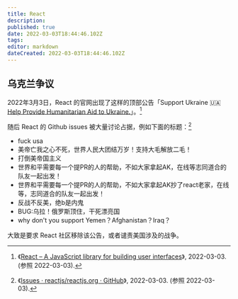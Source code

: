```yaml
---
title: React
description:
published: true
date: 2022-03-03T18:44:46.102Z
tags:
editor: markdown
dateCreated: 2022-03-03T18:44:46.102Z
---
```


## 乌克兰争议

2022年3月3日，React 的官网出现了这样的顶部公告「Support Ukraine 🇺🇦 [Help Provide Humanitarian Aid to Ukraine.](https://web.archive.org/web/20220303012436/https://opensource.fb.com/support-ukraine)」。[^reactjs]

[^reactjs]: 《[React – A JavaScript library for building user interfaces](https://web.archive.org/web/20220303012436/https://reactjs.org/)》, 2022-03-03. (参照 2022-03-03).

随后 React 的 Github issues 被大量讨论占据，例如下面的标题：[^issues]

+   fuck usa
+   美帝亡我之心不死，世界人民大团结万岁！支持大毛解放二毛！
+   打倒美帝国主义
+   世界和平需要每一个提PR的人的帮助，不如大家拿起AK，在线等志同道合的队友一起出发！
+   世界和平需要每一个提PR的人的帮助，不如大家拿起AK抄了react老家，在线等，志同道合的队友一起出发！
+   反战不反美，绝b是内鬼
+   BUG:乌拉！俄罗斯顶住，干死漂亮国
+   why don't you support Yemen？Afghanistan？Iraq？

[^issues]: 《[Issues · reactjs/reactjs.org · GitHub](https://web.archive.org/web/20220303101922/https://github.com/reactjs/reactjs.org/issues)》, 2022-03-03. (参照 2022-03-03).

大致是要求 React 社区移除该公告，或者谴责美国涉及的战争。
